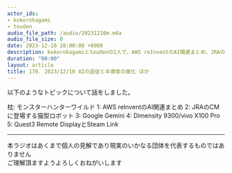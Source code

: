 ```yaml
---
actor_ids:
- kokorokagami
- touden
audio_file_path: /audio/20231210m.m4a
audio_file_size: 0
date: 2023-12-10 20:00:00 +0900
description: kokorokagamiとtoudenの2人で、AWS reInventのAI関連まとめ、JRAのCMに登場する猫型ロボット など について話しました。
duration: "00:00"
layout: article
title: 176. 2023/12/10 AIの追従と半導体の進化 ほか
---
```


以下のようなトピックについて話をしました。

枕: モンスターハンターワイルド
1: AWS reInventのAI関連まとめ
2: JRAのCMに登場する猫型ロボット
3: Google Gemini
4: Dimensity 9300/vivo X100 Pro
5: Quest3 Remote DisplayとSteam Link

___

本ラジオはあくまで個人の見解であり現実のいかなる団体を代表するものではありません  
ご理解頂ますようよろしくおねがいします  
